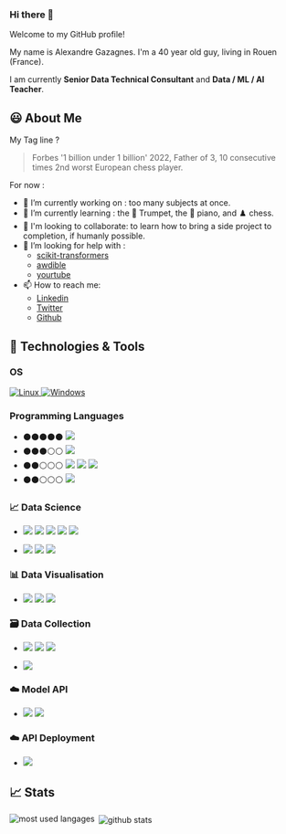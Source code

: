 ### Hi there 👋 

Welcome to my GitHub profile! 

My name is Alexandre Gazagnes. I'm a 40 year old guy, living in Rouen (France). 

I am currently **Senior Data Technical Consultant** and **Data / ML / AI Teacher**.



## 😃 About Me

My Tag line ? 

> <quote>Forbes '1 billion under 1 billion' 2022, Father of 3, 10 consecutive times 2nd worst European chess player.</quote>

For now : 
- 🔭 I’m currently working on  : too many subjects at once.
- 🌱 I’m currently learning : the 🎺 Trumpet, the 🎹 piano, and ♟️ chess.  
- 👯 I'm looking to collaborate: to learn how to bring a side project to completion, if humanly possible.
- 🤔 I’m looking for help with : 
    - [scikit-transformers](https://github.com/AlexandreGazagnes/scikit-transformers)
    - [awdible](https://github.com/AlexandreGazagnes/awdible)
    - [yourtube](https://github.com/AlexandreGazagnes/yourtube)
- 📫 How to reach me: 
    * <a href="https://www.linkedin.com/in/alexandregazagnes/">Linkedin</a>
    * <a href="https://twitter.com/Alex_Gazagnes">Twitter</a>
    * <a href="https://github.com/AlexandreGazagnes">Github</a>

## 🔧 Technologies & Tools

### OS

<!-- <a href="https://archlinux.org/">
  <img alt="Arch linux" src="https://img.shields.io/badge/OS-ArchLinux-informational?style=flat&logo=arch-linux&logoColor=white&color=0087ff"/>
</a> -->
<a href="https://linux.org/">
  <img alt="Linux" src="https://img.shields.io/badge/OS-Linux-informational?style=flat&logo=linux&logoColor=white&color=ffe400"/>
</a>
<a href="https://www.microsoft.com/fr-fr/windows">
  <img alt="Windows" src="https://img.shields.io/badge/OS-Windows-informational?style=flat&logo=windows&logoColor=white&color=0087ff"/>
</a>

<!-- apple -->

### Programming Languages

- :black_circle::black_circle::black_circle::black_circle::black_circle: ![](https://img.shields.io/badge/Lang-Python-informational?style=flat&logo=python&logoColor=white&color=2bbc8a) 
- :black_circle::black_circle::black_circle::white_circle::white_circle: 
![](https://img.shields.io/badge/Lang-SQL-informational?style=flat&logo=sqlite&logoColor=white&color=2bbc8a)
- :black_circle::black_circle::white_circle::white_circle::white_circle: ![](https://img.shields.io/badge/Lang-HTML-informational?style=flat&logo=html5&logoColor=white&color=2bbc8a) 
![](https://img.shields.io/badge/Lang-CSS-informational?style=flat&logo=css3&logoColor=white&color=2bbc8a)
![](https://img.shields.io/badge/Lang-Javascript-informational?style=flat&logo=javascript&logoColor=white&color=2bbc8a)
- :black_circle::black_circle::white_circle::white_circle::white_circle: ![](https://img.shields.io/badge/Lang-Bash-informational?style=flat&logo=gnu-bash&logoColor=white&color=2bbc8a) 

 

### :chart_with_upwards_trend: Data Science

- ![](https://img.shields.io/badge/Lib-ScikitLearn-informational?style=flat&logo=scikit-learn&logoColor=white&color=da321b)
![](https://img.shields.io/badge/Lib-Keras-informational?style=flat&logo=keras&logoColor=white&color=da321b)
![](https://img.shields.io/badge/Lib-Tensorflow-informational?style=flat&logo=tensorflow&logoColor=white&color=da321b)
![](https://img.shields.io/badge/Lib-Pytorch-informational?style=flat&logo=pytorch&logoColor=white&color=da321b)
![](https://img.shields.io/badge/Lib-Transformers-informational?style=flat&logoColor=white&color=da321b)
<!-- ![](https://img.shields.io/badge/Lib-Gymnasium-informational?style=flat&logo=openaigym&logoColor=white&color=da321b) -->

- ![](https://img.shields.io/badge/Lib-Pandas-informational?style=flat&logo=pandas&logoColor=white&color=2bbc8a)
![](https://img.shields.io/badge/Lib-Numpy-informational?style=flat&logo=numpy&logoColor=white&color=2bbc8a)
![](https://img.shields.io/badge/Lib-Scipy-informational?style=flat&logo=scipy&logoColor=white&color=2bbc8a)
<!-- ![](https://img.shields.io/badge/Lib-Networkx-informational?style=flat&logo=graphql&logoColor=white&color=2bbc8a)
![](https://img.shields.io/badge/Lib-GraphTool-informational?style=flat&logo=graphql&logoColor=white&color=2bbc8a) -->

### :bar_chart: Data Visualisation

- ![](https://img.shields.io/badge/Lib-Matplotlib-informational?style=flat&logo=matplotlib&logoColor=white&color=2bbc8a)
![](https://img.shields.io/badge/Lib-Seaborn-informational?style=flat&logo=seaborn&logoColor=white&color=2bbc8a)
![](https://img.shields.io/badge/Lib-Plotly-informational?style=flat&logo=plotly&logoColor=white&color=2bbc8a)


### :card_file_box: Data Collection

- ![](https://img.shields.io/badge/Lib-Request-informational?style=flat&logo=request&logoColor=white&color=2bbc8a)
![](https://img.shields.io/badge/Lib-RequestHTML-informational?style=flat&logo=request&logoColor=white&color=2bbc8a)
![](https://img.shields.io/badge/Lib-Scrapy-informational?style=flat&logo=scrapy&logoColor=white&color=2bbc8a)

- ![](https://img.shields.io/badge/Tool-Curl-informational?style=flat&logo=curl&logoColor=white&color=2bbc8a)

### :cloud: Model API

- ![](https://img.shields.io/badge/Lib-FastAPI-informational?style=flat&logo=fastapi&logoColor=white&color=2bbc8a)
![](https://img.shields.io/badge/Lib-Django-informational?style=flat&logo=django&logoColor=white&color=2bbc8a)

### :cloud: API Deployment

- ![](https://img.shields.io/badge/Service-Docker-informational?style=flat&logo=docker&logoColor=white&color=0087ff)
<!-- ![](https://img.shields.io/badge/Service-Kubernetes-informational?style=flat&logo=kubernetes&logoColor=white&color=0087ff)
![](https://img.shields.io/badge/Service-Azure-informational?style=flat&logo=azuredevops&logoColor=white&color=0087ff) -->

<!-- - ![](https://img.shields.io/badge/Service-Heroku-informational?style=flat&logo=heroku&logoColor=white&color=9170ad)
![](https://img.shields.io/badge/Service-AWS-informational?style=flat&logo=amazonaws&logoColor=white&color=ffe400) -->

## 📈 Stats

<!-- most used langages -->
<p><img align="left" src="https://github-readme-stats.vercel.app/api/top-langs?username=AlexandreGazagnes&show_icons=true&locale=en&layout=compact" alt="most used langages" /></p>


<!-- github stats -->
<p>&nbsp;<img align="center" src="https://github-readme-stats.vercel.app/api?username=AlexandreGazagnes&show_icons=true&locale=en" alt="github stats" /></p>

